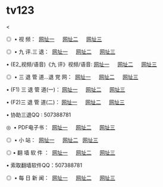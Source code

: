# tv123
<<p>◎   • 视 频： 
<a href="http://tv2.byinter.net/tv/" target="_blank">网址一</a> 　 
<a href="http://w2.myredirect.us/tv/" target="_blank">网址二</a> 　 
<a href="http://16.scr.ns01.biz/" target="_blank">网址三</a></p>
<p>◎   • 九 评.三 退：  
<a href="http://tv2.byinter.net/t/" target="_blank">网址一</a> 　 
<a href="http://w2.myredirect.us/v/" target="_blank">网址二</a> 　 
<a href="http://16.scr.ns01.biz/tt/" target="_blank">网址三</a> 　</p>
<p>  • (E2_视频/语音)《九 评》视频/语音: 
<a href="http://tv2.byinter.net/v/" target="_blank">网址一</a> 　 
<a href="http://w2.myredirect.us/v/" target="_blank">网址二</a> 　 
<a href="http://16.scr.ns01.biz/v/" target="_blank">网址三</a></p>
<p>◎   • 三 退 管 道...退 党 网：  
<a href="http://tv2.byinter.net/go/8/" target="_blank">网址一</a> 　 
<a href="http://w2.myredirect.us/go/8/" target="_blank">网址二</a> 　 
<a href="http://16.scr.ns01.biz/go/8/" target="_blank">网址三</a></p>
<p>  • (F1) 三 退 管 道(一)： 
<a href="http://tv2.byinter.net/d/" target="_blank">网址一</a> 　 
<a href="http://w2.myredirect.us/d/" target="_blank">网址二</a> 　 
<a href="http://16.scr.ns01.biz/d/" target="_blank">网址三</a></p>
<p>  • (F2)三 退 管 道(二)： 
<a href="http://tv2.byinter.net/dd/" target="_blank">网址一</a> 　 
<a href="http://w2.myredirect.us/dd/" target="_blank">网址二</a> 　 
<a href="http://16.scr.ns01.biz/dd/" target="_blank">网址三</a></p>
<p>  • 协助三退QQ : 507388781</p>
<p>◎   • PDF电子书：  
<a href="http://tv2.byinter.net/p/" target="_blank">网址一</a> 　 
<a href="http://w2.myredirect.us/p/" target="_blank">网址二</a> 　 
<a href="http://16.scr.ns01.biz/p/" target="_blank">网址三</a></p>
<p>◎ </span>  •  小 站：  
<a href="http://tv2.byinter.net/" target="_blank">网址一</a> 　 
<a href="http://w2.myredirect.us/" target="_blank">网址二</a>   
<a href="http://16.scr.ns01.biz/" target="_blank">网址三</a></p>
<p>◎  • 翻 墙 软 件 ：  
<a href="http://tv2.byinter.net/f/" target="_blank">网址一</a> 　 
<a href="http://w2.myredirect.us/ff/" target="_blank">网址二</a> 　 
<a href="http://16.scr.ns01.biz/f/" target="_blank">网址三</a></p>
<p>  • 索取翻墙软件QQ：507388781</p>
<p>◎ </span>  • 每 日 新 闻：  
<a href="http://tv2.byinter.net/day/" target="_blank">网址一</a> 　 
<a href="http://w2.myredirect.us/day/" target="_blank">网址二</a> 　 
<a href="http://16.scr.ns01.biz/day/" target="_blank">网址三</a></p>

